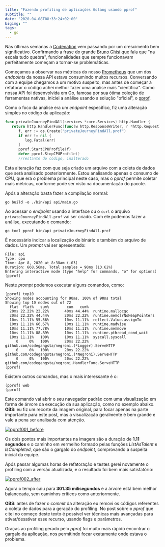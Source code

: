 ```yaml
---
title: "Fazendo profiling de aplicações Golang usando pprof"
subtitle: ""
date: "2020-04-08T08:33:24+02:00"
bigimg: ""
tags:
  - go
---
```


Nas últimas semanas a [Codenation](https://codenation.dev) vem passando por um crescimento bem significativo. Confirmando a frase do grande [Bruno Ghisi](https://www.linkedin.com/in/brunoghisi/) que fala que "na escala tudo quebra", funcionalidades que sempre funcionavam perfeitamente começam a tornar-se problemáticas.

Começamos a observar nas métricas do nosso [Prometheus](https://eltonminetto.dev/post/2020-03-12-golang-prometheus/) que um dos _endpoints_ da nossa API estava consumindo muitos recursos. Conversando com a equipe chegamos a um motivo suspeito, mas antes de começar a refatorar o código achei melhor fazer uma análise mais "científica". Como nossa API foi desenvolvida em Go, famosa por sua ótima coleção de ferramentas nativas, iniciei a análise usando a solução "oficial", o [pprof](https://blog.golang.org/pprof).

Como o foco da análise era um _endpoint_ específico, fiz uma alteração simples no código da aplicação:

```go
func privateJourneyFindAll(services *core.Services) http.Handler {
   return http.HandlerFunc(func(w http.ResponseWriter, r *http.Request) {
      f, err := os.Create("privateJourneyFindAll.prof")
      if err != nil {
         log.Fatal(err)
      }
      pprof.StartCPUProfile(f)
      defer pprof.StopCPUProfile()
      //restante do código, inalterado
```

Esta alteração faz com que seja criado um arquivo com a coleta de dados que será analisado posteriormente. Estou analisando apenas o consumo de CPU, que era o problema principal neste caso, mas o _pprof_ permite coletar mais métricas, conforme pode ser visto na documentação do pacote.

Após a alteração basta fazer a compilação normal:

    go build -o ./bin/api api/main.go

Ao acessar o _endpoint_ usando a interface ou o `curl` o arquivo `privateJourneyFindAll.prof` vai ser criado. Com ele podemos fazer a análise, executando o comando:

    go tool pprof bin/api privateJourneyFindAll.prof

É necessário indicar a localização do binário e também do arquivo de dados. Um _prompt_ vai ser apresentado:

    File: api
    Type: cpu
    Time: Apr 8, 2020 at 8:38am (-03)
    Duration: 660.56ms, Total samples = 90ms (13.62%)
    Entering interactive mode (type "help" for commands, "o" for options)
    (pprof)

Neste _prompt_ podemos executar alguns comandos, como:

    (pprof) top10
    Showing nodes accounting for 90ms, 100% of 90ms total
    Showing top 10 nodes out of 72
      flat  flat%   sum%        cum   cum%
      20ms 22.22% 22.22%       40ms 44.44%  runtime.mallocgc
      20ms 22.22% 44.44%       20ms 22.22%  runtime.memclrNoHeapPointers
      10ms 11.11% 55.56%       10ms 11.11%  reflect.Value.assignTo
      10ms 11.11% 66.67%       10ms 11.11%  runtime.madvise
      10ms 11.11% 77.78%       10ms 11.11%  runtime.memmove
      10ms 11.11% 88.89%       10ms 11.11%  runtime.pthread_cond_wait
      10ms 11.11%   100%       10ms 11.11%  syscall.syscall
         0     0%   100%       20ms 22.22%  github.com/codegangsta/negroni.(*Logger).ServeHTTP
         0     0%   100%       20ms 22.22%  github.com/codegangsta/negroni.(*Negroni).ServeHTTP
         0     0%   100%       20ms 22.22%  github.com/codegangsta/negroni.HandlerFunc.ServeHTTP
    (pprof)

Existem outros comandos, mas o mais interessante é o:

    (pprof) web
    (pprof)

Este comando vai abrir o seu navegador padrão com uma visualização em forma de árvore da execução da sua aplicação, como no exemplo abaixo. **OBS**: eu fiz um recorte da imagem original, para focar apenas na parte importante para este post, mas a visualização geralmente é bem grande e vale a pena ser analisada com atenção.

[![pprof001_before](/images/posts/pprof001_before.png)](/images/posts/pprof001_before.png)

Os dois pontos mais importantes na imagem são a duração de **1.11 segundos** e o caminho em vermelho formado pelas funções _ListAsTalent_ e _IsCompleted_, que são o gargalo do _endpoint_, comprovando a suspeita inicial da equipe.

Após passar algumas horas de refatoração e testes gerei novamente o profiling com a versão atualizada, e o resultado foi bem mais satisfatório:

[![pprof002_after](/images/posts/pprof002_after.png)](/images/posts/pprof002_after.png)

Agora o tempo caiu para **301.35 milisegundos** e a árvore está bem melhor balanceada, sem caminhos críticos como anteriormente.

**OBS**: antes de fazer o _commit_ da alteração eu removi os códigos referentes a coleta de dados para a geração do profiling. No post sobre o _pprof_ que citei no começo deste texto é possível ver técnicas mais avançadas para ativar/desativar esse recurso, usando flags e parâmetros.

Graças ao profiling gerado pelo _pprof_ foi muito mais rápido encontrar o gargalo da aplicação, nos permitindo focar exatamente onde estava o problema.
